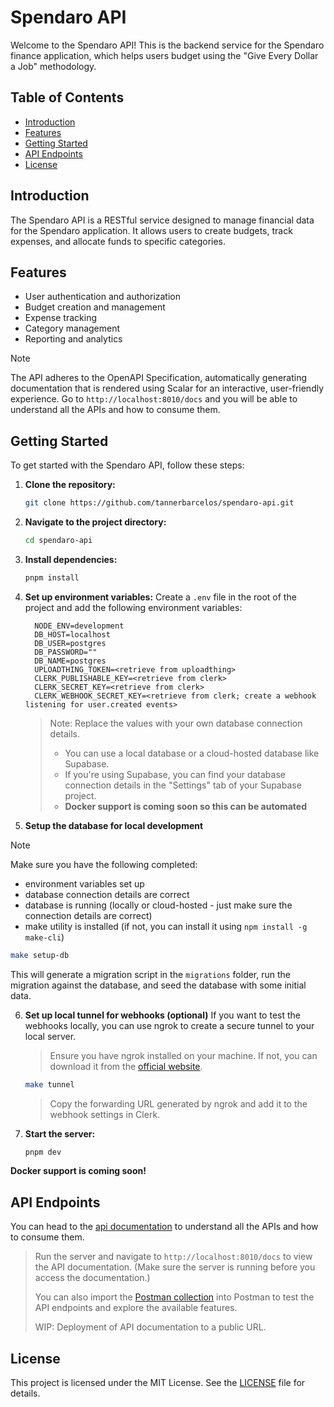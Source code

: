 # Spendaro API

Welcome to the Spendaro API! This is the backend service for the Spendaro finance application, which helps users budget using the "Give Every Dollar a Job" methodology.

## Table of Contents

- [Introduction](#introduction)
- [Features](#features)
- [Getting Started](#getting-started)
- [API Endpoints](#api-endpoints)
- [License](#license)

## Introduction

The Spendaro API is a RESTful service designed to manage financial data for the Spendaro application. It allows users to create budgets, track expenses, and allocate funds to specific categories.

## Features

- User authentication and authorization
- Budget creation and management
- Expense tracking
- Category management
- Reporting and analytics

> [!NOTE]
> The API adheres to the OpenAPI Specification, automatically generating documentation that is rendered using Scalar for an interactive, user-friendly experience.
> Go to `http://localhost:8010/docs` and you will be able to understand all the APIs
> and how to consume them.

## Getting Started

To get started with the Spendaro API, follow these steps:

1. **Clone the repository:**
   ```bash
   git clone https://github.com/tannerbarcelos/spendaro-api.git
   ```
2. **Navigate to the project directory:**
   ```bash
   cd spendaro-api
   ```
3. **Install dependencies:**

   ```bash
   pnpm install
   ```

4. **Set up environment variables:**
   Create a `.env` file in the root of the project and add the following environment variables:

   ```env
     NODE_ENV=development
     DB_HOST=localhost
     DB_USER=postgres
     DB_PASSWORD=""
     DB_NAME=postgres
     UPLOADTHING_TOKEN=<retrieve from uploadthing>
     CLERK_PUBLISHABLE_KEY=<retrieve from clerk>
     CLERK_SECRET_KEY=<retrieve from clerk>
     CLERK_WEBHOOK_SECRET_KEY=<retrieve from clerk; create a webhook listening for user.created events>

   ```

   > Note: Replace the values with your own database connection details.
   >
   > - You can use a local database or a cloud-hosted database like Supabase.
   > - If you're using Supabase, you can find your database connection details in the "Settings" tab of your Supabase project.
   > - **Docker support is coming soon so this can be automated**

5. **Setup the database for local development**

> [!NOTE]
>
> Make sure you have the following completed:
>
> - environment variables set up
> - database connection details are correct
> - database is running (locally or cloud-hosted - just make sure the connection details are correct)
> - make utility is installed (if not, you can install it using `npm install -g make-cli`)

```bash
make setup-db
```

This will generate a migration script in the `migrations` folder, run the migration against the database, and seed the database with some initial data.

6. **Set up local tunnel for webhooks (optional)**
   If you want to test the webhooks locally, you can use ngrok to create a secure tunnel to your local server.

   > Ensure you have ngrok installed on your machine. If not, you can download it from the [official website](https://ngrok.com/download).

   ```bash
   make tunnel
   ```

   > Copy the forwarding URL generated by ngrok and add it to the webhook settings in Clerk.

7. **Start the server:**
   ```bash
   pnpm dev
   ```

**Docker support is coming soon!**

## API Endpoints

You can head to the [api documentation](http://localhost:8010/docs) to understand all the APIs and how to consume them.

> Run the server and navigate to `http://localhost:8010/docs` to view the API documentation. (Make sure the server is running before you access the documentation.)
>
> You can also import the [Postman collection](postman-collection.json) into Postman to test the API endpoints and explore the available features.
>
> WIP: Deployment of API documentation to a public URL.

## License

This project is licensed under the MIT License. See the [LICENSE](LICENSE) file for details.
